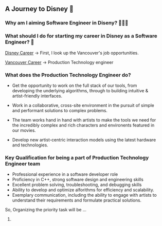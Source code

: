 ## A Journey to Disney 🚀

### Why am I aiming Software Engineer in Diseny? 🧑🏻‍💻

### What should I do for starting my career in Disney as a Software Engineer? 📕

[Disney Career](https://jobs.disneycareers.com/technology)
-> First, I look up the Vancouver's job opportunities.

[Vancouver Career](https://jobs.disneycareers.com/job/vancouver/software-engineer-production-technology-all-levels/391/18043688272)
-> Production Technology engineer

### What does the Production Technology Engineer do?
- Get the opportunity to work on the full stack of our tools, from developing the underlying algorithms, through to building intuitive & artist-friendly interfaces. 

- Work in a collaborative, cross-site environment in the pursuit of simple and performant solutions to complex problems.

- The team works hand in hand with artists to make the tools we need for the incredibly complex and rich characters and environents featured in our movies.

- Develop new artist-centric interaction models using the latest hardware and technologies.

### Key Qualification for being a part of Production Technology Engineer team

- Professional experience in a software developer role
- Proficiency in C++, strong software design and engineering skills
- Excellent problem solving, troubleshooting, and debugging skills
- Ability to develop and optimize alforithms for efficiency and scalability.
- Exemplary communication, including the ability to engage with artists to understand their requirements and formulate practical solutions.

So, Organizing the priority task will be ...

1.